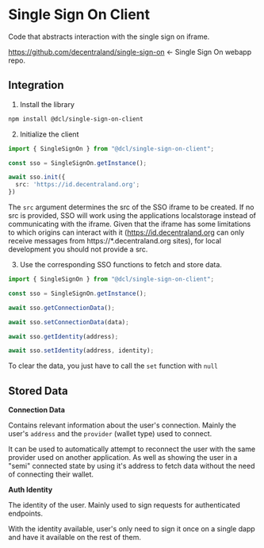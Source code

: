 # Single Sign On Client

Code that abstracts interaction with the single sign on iframe.

https://github.com/decentraland/single-sign-on <- Single Sign On webapp repo.

## Integration

1. Install the library

```sh
npm install @dcl/single-sign-on-client
```

2. Initialize the client

```ts
import { SingleSignOn } from "@dcl/single-sign-on-client";

const sso = SingleSignOn.getInstance();

await sso.init({
  src: 'https://id.decentraland.org';
})
```

The `src` argument determines the src of the SSO iframe to be created. If no src is provided, SSO will work using the applications localstorage instead of communicating with the iframe. Given that the iframe has some limitations to which origins can interact with it (https://id.decentraland.org can only receive messages from https://\*.decentraland.org sites), for local development you should not provide a src.

3. Use the corresponding SSO functions to fetch and store data.

```ts
import { SingleSignOn } from "@dcl/single-sign-on-client";

const sso = SingleSignOn.getInstance();

await sso.getConnectionData();

await sso.setConnectionData(data);

await sso.getIdentity(address);

await sso.setIdentity(address, identity);
```

To clear the data, you just have to call the `set` function with `null`

## Stored Data

**Connection Data**

Contains relevant information about the user's connection. Mainly the user's `address` and the `provider` (wallet type) used to connect.

It can be used to automatically attempt to reconnect the user with the same provider used on another application. As well as showing the user in a "semi" connected state by using it's address to fetch data without the need of connecting their wallet.


**Auth Identity**

The identity of the user. Mainly used to sign requests for authenticated endpoints. 

With the identity available, user's only need to sign it once on a single dapp and have it available on the rest of them.
